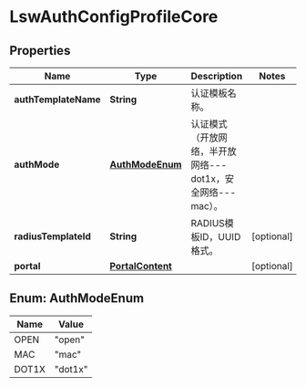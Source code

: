 
# LswAuthConfigProfileCore

## Properties
Name | Type | Description | Notes
------------ | ------------- | ------------- | -------------
**authTemplateName** | **String** | 认证模板名称。 | 
**authMode** | [**AuthModeEnum**](#AuthModeEnum) | 认证模式（开放网络，半开放网络---dot1x，安全网络---mac）。 | 
**radiusTemplateId** | **String** | RADIUS模板ID，UUID格式。 |  [optional]
**portal** | [**PortalContent**](PortalContent.md) |  |  [optional]


<a name="AuthModeEnum"></a>
## Enum: AuthModeEnum
Name | Value
---- | -----
OPEN | &quot;open&quot;
MAC | &quot;mac&quot;
DOT1X | &quot;dot1x&quot;



